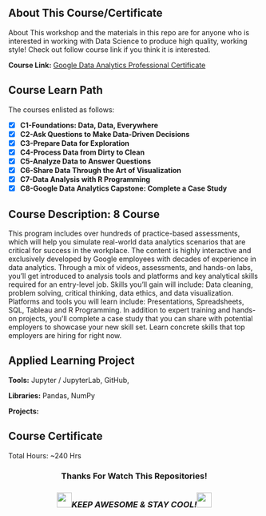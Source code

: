 ## About This Course/Certificate

About This workshop and the materials in this repo are for anyone who is interested in working with Data Science to produce high quality, working style! Check out follow course link if you think it is interested.

**Course Link:** [Google Data Analytics Professional Certificate](https://www.coursera.org/professional-certificates/google-data-analytics)

## Course Learn Path

The courses enlisted as follows:

- [x] **C1-Foundations: Data, Data, Everywhere**
- [x] **C2-Ask Questions to Make Data-Driven Decisions**
- [x] **C3-Prepare Data for Exploration**
- [x] **C4-Process Data from Dirty to Clean**
- [x] **C5-Analyze Data to Answer Questions**
- [x] **C6-Share Data Through the Art of Visualization**
- [x] **C7-Data Analysis with R Programming**
- [x] **C8-Google Data Analytics Capstone: Complete a Case Study**

## Course Description: 8 Course

This program includes over hundreds of practice-based assessments, which will help you simulate real-world data analytics scenarios that are critical for success in the workplace. The content is highly interactive and exclusively developed by Google employees with decades of experience in data analytics. Through a mix of videos, assessments, and hands-on labs, you’ll get introduced to analysis tools and platforms and key analytical skills required for an entry-level job.
Skills you’ll gain will include: Data cleaning, problem solving, critical thinking, data ethics, and data visualization.
Platforms and tools you will learn include: Presentations, Spreadsheets, SQL, Tableau and R Programming.
In addition to expert training and hands-on projects, you'll complete a case study that you can share with potential employers to showcase your new skill set. Learn concrete skills that top employers are hiring for right now.

## Applied Learning Project

**Tools:** Jupyter / JupyterLab, GitHub,

**Libraries:** Pandas, NumPy

**Projects:**

## Course Certificate

Total Hours: ~240 Hrs

<div align="center">

### Thanks For Watch This Repositories!

### <img src="https://media.giphy.com/media/WUlplcMpOCEmTGBtBW/giphy.gif" width="30"><i>KEEP AWESOME & STAY COOL!</i><img src="https://media.giphy.com/media/WUlplcMpOCEmTGBtBW/giphy.gif" width="30">

</div>
